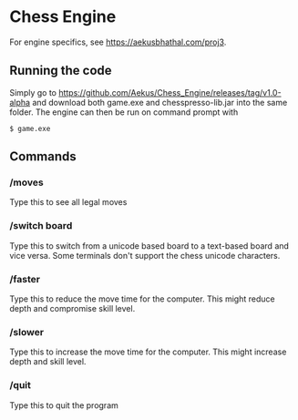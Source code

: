 # Chess Engine
For engine specifics, see https://aekusbhathal.com/proj3. 
## Running the code
Simply go to https://github.com/Aekus/Chess_Engine/releases/tag/v1.0-alpha and download both game.exe and chesspresso-lib.jar into the same folder. The engine can then be run on command prompt with
```{}
$ game.exe
```

## Commands
### /moves
Type this to see all legal moves
### /switch board
Type this to switch from a unicode based board to a text-based board and vice versa. Some terminals don't support the chess unicode characters.
### /faster
Type this to reduce the move time for the computer. This might reduce depth and compromise skill level.
### /slower
Type this to increase the move time for the computer. This might increase depth and skill level.
### /quit
Type this to quit the program
